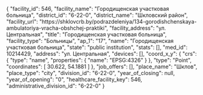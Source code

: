 {
    "facility_id": 546,
    "facility_name": "Городищенская участковая больница",
    "district_id": "6-22-0",
    "district_name": "Шкловский район",
    "facility_url": "https:\/\/shklovcrb.by\/podrazdeleniya\/134-gorodishchenskaya-ambulatoriya-vracha-obshchej-praktiki",
    "facility_address": "ул. Центральная",
    "title": "Городищенская участковая больница",
    "facility_type": "Больницы",
    "ap_1": "17",
    "name": "Городищенская участковая больница",
    "state": "public institution",
    "stats": [],
    "med_id": 10214429,
    "address": "ул. Центральная",
    "devices": [],
    "coord_x_y": {
        "crs": {
            "type": "name",
            "properties": {
                "name": "EPSG:4326"
            }
        },
        "type": "Point",
        "coordinates": [
            30.622,
            54.1881
        ]
    },
    "job_offers": [],
    "place_name": "Шклов",
    "place_type": "city",
    "division_id": "6-22-0",
    "year_of_closing": null,
    "year_of_opening": "0",
    "healthcare_facility_key": 546,
    "administrative_division_id": "6-22-0"
}
